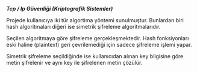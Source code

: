 
***Tcp / Ip Güvenliği (Kriptografik Sistemler)***

Projede kullanıcıya iki tür algortima yöntemi sunulmuştur. Bunlardan biri hash algoritmaları diğeri ise simetrik şifreleme algoritmalarıdır.

Seçilen algoritmaya göre şifreleme gerçekleşmektedir. Hash fonksiyonları eski haline (plaintext) geri çevrilemediği için sadece şifreleme işlemi yapar.

Simetrik şifreleme seçildiğinde ise kullanıcıdan alınan key bilgisine göre metin şifrelenir ve aynı key ile şifrelenen metin çözülür.
